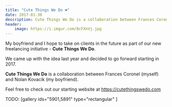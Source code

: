 ```yaml
---
title: "Cute Things We Do ❤"
date: 2017-01-30
description: Cute Things We Do is a collaboration between Frances Coronel and Nolan Kovacik.
header:
    image: https://i.imgur.com/8cFXnVj.jpg
---
```


My boyfriend and I hope to take on clients in the future as part of our
new freelancing initiative - **Cute Things We Do**.

We came up with the idea last year and decided to go forward starting in
2017.

**Cute Things We Do** is a collaboration between Frances Coronel
(myself) and Nolan Kovacik (my boyfriend).

Feel free to check out our starting website at https://cutethingswedo.com

TODO: [gallery ids="5901,5891" type="rectangular" ]